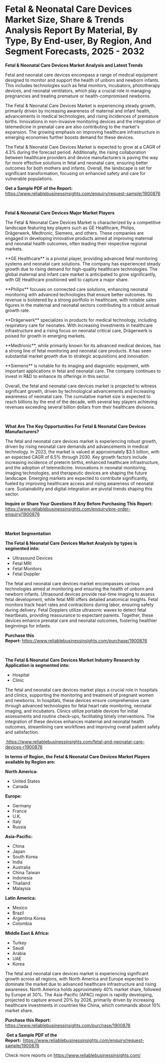 <p><h1>Fetal & Neonatal Care Devices Market Size, Share & Trends Analysis Report By Material, By Type, By End-user, By Region, And Segment Forecasts, 2025 - 2032</h1></p><p><strong>Fetal & Neonatal Care Devices Market Analysis and Latest Trends</strong></p>
<p><p>Fetal and neonatal care devices encompass a range of medical equipment designed to monitor and support the health of unborn and newborn infants. This includes technologies such as fetal monitors, incubators, phototherapy devices, and neonatal ventilators, which play a crucial role in managing pregnancies and treating premature or health-compromised newborns.</p><p>The Fetal & Neonatal Care Devices Market is experiencing steady growth, primarily driven by increasing awareness of maternal and infant health, advancements in medical technologies, and rising incidences of premature births. Innovations in non-invasive monitoring devices and the integration of telemedicine in prenatal care are also contributing to the market's expansion. The growing emphasis on improving healthcare infrastructure in emerging economies further boosts demand for these devices.</p><p>The Fetal & Neonatal Care Devices Market is expected to grow at a CAGR of 4.3% during the forecast period. Additionally, the rising collaboration between healthcare providers and device manufacturers is paving the way for more effective solutions in fetal and neonatal care, ensuring better outcomes for both mothers and infants. Overall, the landscape is set for significant transformation, focusing on enhanced safety and care for vulnerable populations.</p></p>
<p><strong>Get a Sample PDF of the Report:&nbsp;</strong> <a href="https://www.reliablebusinessinsights.com/enquiry/request-sample/1900876?utm_campaign=3025&utm_medium=2&utm_source=Github&utm_content=ia&utm_term=05032025&utm_id=fetal-neonatal-care-devices">https://www.reliablebusinessinsights.com/enquiry/request-sample/1900876</a></p>
<p>&nbsp;</p>
<p><strong>Fetal & Neonatal Care Devices Major Market Players</strong></p>
<p><p>The Fetal & Neonatal Care Devices Market is characterized by a competitive landscape featuring key players such as GE Healthcare, Philips, Drägerwerk, Medtronic, Siemens, and others. These companies are engaged in developing innovative products aimed at improving maternal and neonatal health outcomes, often leading their respective regional markets.</p><p>**GE Healthcare** is a pivotal player, providing advanced fetal monitoring systems and neonatal care solutions. The company has experienced steady growth due to rising demand for high-quality healthcare technologies. The global maternal and infant care market is anticipated to grow significantly, with GE Healthcare positioned well to capture a major share.</p><p>**Philips** focuses on connected care solutions, enhancing neonatal monitoring with advanced technologies that ensure better outcomes. Its revenue is bolstered by a strong portfolio in healthcare, with notable sales figures in the maternal and neonatal sectors contributing to a robust annual growth rate.</p><p>**Drägerwerk** specializes in products for medical technology, including respiratory care for neonates. With increasing investments in healthcare infrastructure and a rising focus on neonatal critical care, Drägerwerk is poised for growth in emerging markets.</p><p>**Medtronic**, while primarily known for its advanced medical devices, has a strong line of fetal monitoring and neonatal care products. It has seen substantial market growth due to strategic acquisitions and innovation.</p><p>**Siemens** is notable for its imaging and diagnostic equipment, with important applications in fetal and neonatal care. The company continues to invest in R&D to enhance its offerings in this sector.</p><p>Overall, the fetal and neonatal care devices market is projected to witness significant growth, driven by technological advancements and increasing awareness of neonatal care. The cumulative market size is expected to reach billions by the end of the decade, with several key players achieving revenues exceeding several billion dollars from their healthcare divisions.</p></p>
<p>&nbsp;</p>
<p><strong>What Are The Key Opportunities For Fetal & Neonatal Care Devices Manufacturers?</strong></p>
<p><p>The fetal and neonatal care devices market is experiencing robust growth, driven by rising neonatal care demands and advancements in medical technology. In 2023, the market is valued at approximately $3.5 billion, with an expected CAGR of 6.5% through 2030. Key growth factors include increasing incidence of preterm births, enhanced healthcare infrastructure, and the adoption of telemedicine. Innovations in neonatal monitoring, imaging technologies, and therapeutic devices are shaping the future landscape. Emerging markets are expected to contribute significantly, fueled by improving healthcare access and rising awareness of neonatal care. Sustainability and digital integration are pivotal trends shaping this sector.</p></p>
<p><strong>Inquire or Share Your Questions If Any Before Purchasing This Report:</strong> <a href="https://www.reliablebusinessinsights.com/enquiry/pre-order-enquiry/1900876?utm_campaign=3025&utm_medium=2&utm_source=Github&utm_content=ia&utm_term=05032025&utm_id=fetal-neonatal-care-devices">https://www.reliablebusinessinsights.com/enquiry/pre-order-enquiry/1900876</a></p>
<p>&nbsp;</p>
<p><strong>Market Segmentation</strong></p>
<p><strong>The Fetal & Neonatal Care Devices Market Analysis by types is segmented into:</strong></p>
<p><ul><li>Ultrasound Devices</li><li>Fetal MRI</li><li>Fetal Monitors</li><li>Fetal Doppler</li></ul></p>
<p><p>The fetal and neonatal care devices market encompasses various technologies aimed at monitoring and ensuring the health of unborn and newborn infants. Ultrasound devices provide real-time imaging to assess fetal development, while fetal MRI offers detailed anatomical insights. Fetal monitors track heart rates and contractions during labor, ensuring safety during delivery. Fetal Dopplers utilize ultrasonic waves to detect fetal heartbeats, providing reassurance to expectant parents. Together, these devices enhance prenatal care and neonatal outcomes, fostering healthier beginnings for infants.</p></p>
<p><strong>Purchase this Report:&nbsp;</strong><a href="https://www.reliablebusinessinsights.com/purchase/1900876?utm_campaign=3025&utm_medium=2&utm_source=Github&utm_content=ia&utm_term=05032025&utm_id=fetal-neonatal-care-devices">https://www.reliablebusinessinsights.com/purchase/1900876</a></p>
<p>&nbsp;</p>
<p><strong>The Fetal & Neonatal Care Devices Market Industry Research by Application is segmented into:</strong></p>
<p><ul><li>Hospital</li><li>Clinic</li></ul></p>
<p><p>The fetal and neonatal care devices market plays a crucial role in hospitals and clinics, supporting the monitoring and treatment of pregnant women and newborns. In hospitals, these devices ensure comprehensive care through advanced technologies for fetal heart rate monitoring, neonatal imaging, and incubators. Clinics utilize portable devices for initial assessments and routine check-ups, facilitating timely interventions. The integration of these devices enhances maternal and neonatal health outcomes, streamlining care workflows and improving overall patient safety and satisfaction.</p></p>
<p><a href="https://www.reliablebusinessinsights.com/fetal-and-neonatal-care-devices-r1900876?utm_campaign=3025&utm_medium=2&utm_source=Github&utm_content=ia&utm_term=05032025&utm_id=fetal-neonatal-care-devices">&nbsp;https://www.reliablebusinessinsights.com/fetal-and-neonatal-care-devices-r1900876</a></p>
<p><strong>In terms of Region, the Fetal & Neonatal Care Devices Market Players available by Region are:</strong></p>
<p>
    <p> <strong> North America: </strong>
        <ul>
            <li>United States</li>
            <li>Canada</li>
        </ul>
        </p> 
    <p> <strong> Europe: </strong>
        <ul>
            <li>Germany</li>
            <li>France</li>
            <li>U.K.</li>
            <li>Italy</li>
            <li>Russia</li>
        </ul>
        </p> 
    <p> <strong> Asia-Pacific: </strong>
        <ul>
            <li>China</li>
            <li>Japan</li>
            <li>South Korea</li>
            <li>India</li>
            <li>Australia</li>
            <li>China Taiwan</li>
            <li>Indonesia</li>
            <li>Thailand</li>
            <li>Malaysia</li>
        </ul>
        </p> 
    <p> <strong> Latin America: </strong>
        <ul>
            <li>Mexico</li>
            <li>Brazil</li>
            <li>Argentina Korea</li>
            <li>Colombia</li>
        </ul>
        </p> 
    <p> <strong> Middle East & Africa: </strong>
        <ul>
            <li>Turkey</li>
            <li>Saudi</li>
            <li>Arabia</li>
            <li>UAE</li>
            <li>Korea</li>
        </ul>
    </p>
    </p>
<p><p>The fetal and neonatal care devices market is experiencing significant growth across all regions, with North America and Europe expected to dominate the market due to advanced healthcare infrastructure and rising awareness. North America holds approximately 40% market share, followed by Europe at 30%. The Asia-Pacific (APAC) region is rapidly developing, projected to capture around 20% by 2026, primarily driven by increasing healthcare investments in countries like China, which commands about 10% market share.</p></p>
<p><strong>Purchase this Report: </strong><a href="https://www.reliablebusinessinsights.com/purchase/1900876?utm_campaign=3025&utm_medium=2&utm_source=Github&utm_content=ia&utm_term=05032025&utm_id=fetal-neonatal-care-devices">https://www.reliablebusinessinsights.com/purchase/1900876</a></p>
<p>&nbsp;<strong>Get a Sample PDF of the Report:&nbsp;&nbsp;</strong><a href="https://www.reliablebusinessinsights.com/enquiry/request-sample/1900876?utm_campaign=3025&utm_medium=2&utm_source=Github&utm_content=ia&utm_term=05032025&utm_id=fetal-neonatal-care-devices">https://www.reliablebusinessinsights.com/enquiry/request-sample/1900876</a></p>
<p><strong></strong></p>
<p>Check more reports on <a href="https://www.reliablebusinessinsights.com/?utm_campaign=3025&utm_medium=2&utm_source=Github&utm_content=ia&utm_term=05032025&utm_id=fetal-neonatal-care-devices">https://www.reliablebusinessinsights.com/</a></p>